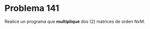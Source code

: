 <h1>Problema 141</h1>
<p1>Realice un programa que <strong>multiplique</strong> dos (2) matrices de orden NxM.<p1>